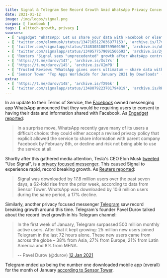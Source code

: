 ```yaml
---
title: Signal & Telegram See Record Growth Amid WhatsApp Privacy Concerns
date: 2021-01-12
image: /img/logos/signal.png
corpos: [ facebook ]
tags: [ alttech-growth, privacy ]
sources:
 - [ 'Engadget "WhatsApp: Let us share your data with Facebook or else" by Chris Velazco (7 Jan 2021)', 'archive.is/bYPHF' ]
 - [ 'twitter.com/elonmusk/status/1347165127036977153', 'archive.is/l7v1x' ]
 - [ 'twitter.com/signalapp/status/1348303100759560196', 'archive.is/uhLy4' ]
 - [ 'twitter.com/signalapp/status/1349577579091566592', 'archive.is/2y68k' ]
 - [ 'Reuters "Signal sees "unprecedented" growth after WhatsApp controversy" by Munsif Vengattil, Eva Mathews (13 Jan 2021)', 'archive.is/ouLPZ' ]
 - [ 'https://t.me/durov/147', 'archive.is/XslYs' ]
 - [ 'https://t.me/durov/145', 'archive.is/XImPB' ]
 - [ 'Trusted Reviews "WhatsApp gives users ultimatum – share data with Facebook or lose access" by Chris Smith (7 Jan 2021)', 'archive.is/WgjdG' ]
 - [ 'Sensor Tower "Top Apps Worldwide for January 2021 by Downloads" (4 Feb 2021)', 'archive.is/ep9cO' ]
extra:
 - [ 'https://t.me/durov/148', 'archive.is/fX96k' ]
 - [ 'twitter.com/signalapp/status/1348079223701794819', 'archive.is/RPLW2' ]
---
```


In an update to their Terms of Service, the [Facebook](/facebook/) owned
messenging app WhatsApp announced that they would be requiring users to consent
to having their data and information shared with Facebook. As [Engadget
reported](https://archive.is/bYPHF#selection-1489.0-1493.163):

> In a surprise move, WhatsApp recently gave many of its users a difficult
> choice: they could either accept a revised privacy policy that explicit
> allowed the service to share information with parent company Facebook by
> February 8th, or decline and risk not being able to use the service at all.

Shortly after this gathered media attention, Tesla's CEO Elon Musk
[tweeted](https://archive.is/l7v1x) "Use Signal", is a [privacy focused
messenger](https://signal.org/). This caused Signal to experience rapid, record
breaking growth. As [Reuters
reported](https://archive.is/ouLPZ#selection-403.0-403.227):

> Signal was downloaded by 17.8 million users over the past seven days, a
> 62-fold rise from the prior week, according to data from Sensor Tower.
> WhatsApp was downloaded by 10.6 million users during the same period, a 17%
> decline.

Similarly, another privacy focused messenger [Telegram](https://telegram.org/)
saw record breaking growth around this time. Telegram's founder Pavel Durov
talked about the record level growth in his Telegram channel:

> In the first week of January, Telegram surpassed 500 million monthly active
> users. After that it kept growing: 25 million new users joined Telegram in
> the last 72 hours alone. These new users came from across the globe – 38%
> from Asia, 27% from Europe, 21% from Latin America and 8% from MENA.
>
> -- Pavel Durov (@durov) [12 Jan 2021](https://archive.is/XslYs#selection-111.0-111.293)

Telegram ended up being the number one downloaded mobile app (overall) for the
month of January [according to Sensor Tower](https://archive.is/ep9cO).
